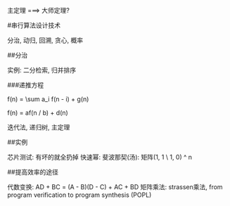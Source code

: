 主定理 ===> 大师定理?

#串行算法设计技术

分治, 动归, 回溯, 贪心, 概率

##分治

实例: 二分检索, 归并排序

###递推方程

f(n) = \sum a_i f(n - i) + g(n)

f(n) = af(n / b) + d(n)

迭代法, 递归树, 主定理

##实例

芯片测试: 有坏的就全扔掉
快速幂:
斐波那契(汤): 矩阵(1, 1 \\ 1, 0) ^ n

##提高效率的途径

代数变换: AD + BC = (A - B)(D - C) + AC + BD
矩阵乘法: strassen乘法, from program verification to program synthesis (POPL)

